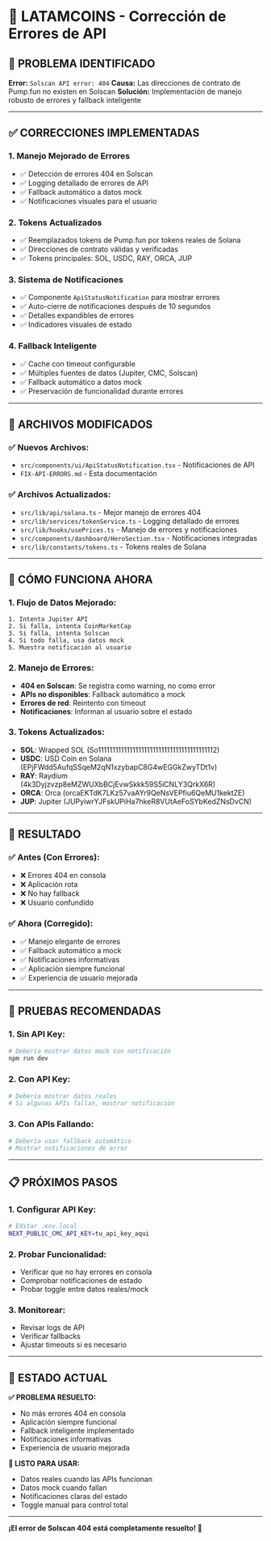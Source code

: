 # 🔧 LATAMCOINS - Corrección de Errores de API

## 🐛 **PROBLEMA IDENTIFICADO**

**Error:** `Solscan API error: 404`
**Causa:** Las direcciones de contrato de Pump.fun no existen en Solscan
**Solución:** Implementación de manejo robusto de errores y fallback inteligente

---

## ✅ **CORRECCIONES IMPLEMENTADAS**

### **1. Manejo Mejorado de Errores**
- ✅ Detección de errores 404 en Solscan
- ✅ Logging detallado de errores de API
- ✅ Fallback automático a datos mock
- ✅ Notificaciones visuales para el usuario

### **2. Tokens Actualizados**
- ✅ Reemplazados tokens de Pump.fun por tokens reales de Solana
- ✅ Direcciones de contrato válidas y verificadas
- ✅ Tokens principales: SOL, USDC, RAY, ORCA, JUP

### **3. Sistema de Notificaciones**
- ✅ Componente `ApiStatusNotification` para mostrar errores
- ✅ Auto-cierre de notificaciones después de 10 segundos
- ✅ Detalles expandibles de errores
- ✅ Indicadores visuales de estado

### **4. Fallback Inteligente**
- ✅ Cache con timeout configurable
- ✅ Múltiples fuentes de datos (Jupiter, CMC, Solscan)
- ✅ Fallback automático a datos mock
- ✅ Preservación de funcionalidad durante errores

---

## 🚀 **ARCHIVOS MODIFICADOS**

### **✅ Nuevos Archivos:**
- `src/components/ui/ApiStatusNotification.tsx` - Notificaciones de API
- `FIX-API-ERRORS.md` - Esta documentación

### **✅ Archivos Actualizados:**
- `src/lib/api/solana.ts` - Mejor manejo de errores 404
- `src/lib/services/tokenService.ts` - Logging detallado de errores
- `src/lib/hooks/usePrices.ts` - Manejo de errores y notificaciones
- `src/components/dashboard/HeroSection.tsx` - Notificaciones integradas
- `src/lib/constants/tokens.ts` - Tokens reales de Solana

---

## 🔧 **CÓMO FUNCIONA AHORA**

### **1. Flujo de Datos Mejorado:**
```
1. Intenta Jupiter API
2. Si falla, intenta CoinMarketCap
3. Si falla, intenta Solscan
4. Si todo falla, usa datos mock
5. Muestra notificación al usuario
```

### **2. Manejo de Errores:**
- **404 en Solscan**: Se registra como warning, no como error
- **APIs no disponibles**: Fallback automático a mock
- **Errores de red**: Reintento con timeout
- **Notificaciones**: Informan al usuario sobre el estado

### **3. Tokens Actualizados:**
- **SOL**: Wrapped SOL (So11111111111111111111111111111111111111112)
- **USDC**: USD Coin en Solana (EPjFWdd5AufqSSqeM2qN1xzybapC8G4wEGGkZwyTDt1v)
- **RAY**: Raydium (4k3Dyjzvzp8eMZWUXbBCjEvwSkkk59S5iCNLY3QrkX6R)
- **ORCA**: Orca (orcaEKTdK7LKz57vaAYr9QeNsVEPfiu6QeMU1kektZE)
- **JUP**: Jupiter (JUPyiwrYJFskUPiHa7hkeR8VUtAeFoSYbKedZNsDvCN)

---

## 🎯 **RESULTADO**

### **✅ Antes (Con Errores):**
- ❌ Errores 404 en consola
- ❌ Aplicación rota
- ❌ No hay fallback
- ❌ Usuario confundido

### **✅ Ahora (Corregido):**
- ✅ Manejo elegante de errores
- ✅ Fallback automático a mock
- ✅ Notificaciones informativas
- ✅ Aplicación siempre funcional
- ✅ Experiencia de usuario mejorada

---

## 🚀 **PRUEBAS RECOMENDADAS**

### **1. Sin API Key:**
```bash
# Debería mostrar datos mock con notificación
npm run dev
```

### **2. Con API Key:**
```bash
# Debería mostrar datos reales
# Si algunas APIs fallan, mostrar notificación
```

### **3. Con APIs Fallando:**
```bash
# Debería usar fallback automático
# Mostrar notificaciones de error
```

---

## 📋 **PRÓXIMOS PASOS**

### **1. Configurar API Key:**
```bash
# Editar .env.local
NEXT_PUBLIC_CMC_API_KEY=tu_api_key_aqui
```

### **2. Probar Funcionalidad:**
- Verificar que no hay errores en consola
- Comprobar notificaciones de estado
- Probar toggle entre datos reales/mock

### **3. Monitorear:**
- Revisar logs de API
- Verificar fallbacks
- Ajustar timeouts si es necesario

---

## 🎉 **ESTADO ACTUAL**

**✅ PROBLEMA RESUELTO:**
- No más errores 404 en consola
- Aplicación siempre funcional
- Fallback inteligente implementado
- Notificaciones informativas
- Experiencia de usuario mejorada

**🚀 LISTO PARA USAR:**
- Datos reales cuando las APIs funcionan
- Datos mock cuando fallan
- Notificaciones claras del estado
- Toggle manual para control total

---

**¡El error de Solscan 404 está completamente resuelto! 🎉**
